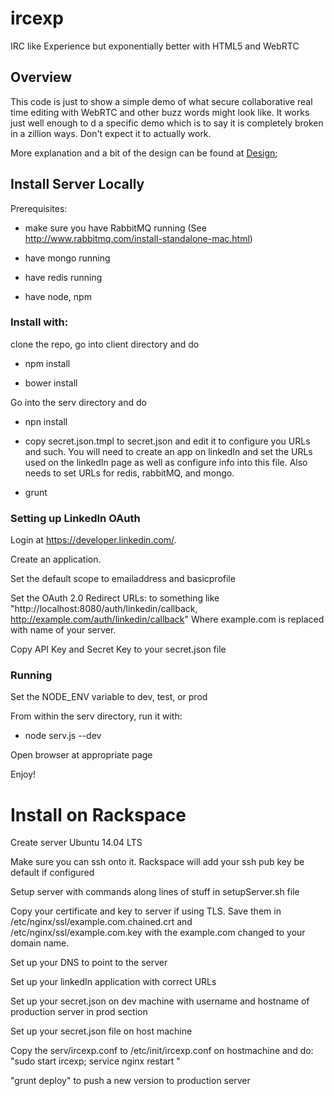 # ircexp

IRC like Experience but exponentially better with  HTML5 and WebRTC

## Overview

This code is just to show a simple demo of what secure collaborative real time
editing with WebRTC and other buzz words might look like. It works just well
enough to d a specific demo which is to say it is completely broken in a zillion
ways. Don't expect it to actually work.

More explanation and a bit of the design can be found at [Design](Design.md);

## Install Server Locally

Prerequisites:

* make sure you have RabbitMQ running  (See
  http://www.rabbitmq.com/install-standalone-mac.html)

* have mongo running

* have redis running

* have node, npm

### Install with:

clone the repo, go into client directory and do

* npm install

* bower install

Go into the serv directory and do

* npn install

* copy secret.json.tmpl to secret.json and edit it to configure you URLs and
  such. You will need to create an app on linkedIn and set the URLs used on the
  linkedIn page as well as configure info into this file. Also needs to set URLs
  for redis, rabbitMQ, and mongo. 
  
* grunt

### Setting up LinkedIn OAuth

Login at https://developer.linkedin.com/.

Create an application.

Set the default scope to emailaddress and basicprofile

Set the OAuth 2.0 Redirect URLs: to something like
"http://localhost:8080/auth/linkedin/callback,
http://example.com/auth/linkedin/callback"
Where example.com is replaced with name of your server.

Copy API Key and Secret Key to your secret.json file

### Running

Set the NODE_ENV variable to dev, test, or prod

From within the serv directory, run it with:
* node serv.js --dev 

Open browser at appropriate page

Enjoy!

# Install on Rackspace

Create server Ubuntu 14.04 LTS

Make sure you can ssh onto it. Rackspace will add your ssh pub key be default if
configured

Setup server with commands along lines of stuff in setupServer.sh file

Copy your certificate and key to server if using TLS. Save them in
/etc/nginx/ssl/example.com.chained.crt and /etc/nginx/ssl/example.com.key with
the example.com changed to your domain name.

Set up your DNS to point to the server

Set up your linkedIn application with correct URLs

Set up your secret.json on dev machine with username and hostname of production
server in prod section

Set up your secret.json file on host machine

Copy the serv/ircexp.conf to /etc/init/ircexp.conf on hostmachine and do:
 "sudo start ircexp; service nginx restart "

"grunt deploy" to push a new version to production server









